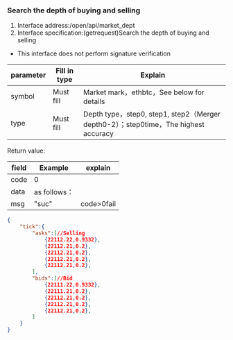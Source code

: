 ###  <span id="12">Search the depth of buying and selling</span>


1. Interface address:/open/api/market_dept
2. Interface specification:(getrequest)Search the depth of buying and selling

* This interface does not perform signature verification

| parameter | Fill in type | Explain                                                                             |
| --------- | ------------ | ----------------------------------------------------------------------------------- |
| symbol    | Must fill    | Market mark，ethbtc，See below for details                                          |
| type      | Must fill    | Depth type，step0, step1, step2（Merger depth0-2）；step0time，The highest accuracy |

Return value:

| field | Example      | explain    |
| ----- | ------------ | ---------- |
| code  | 0            |            |
| data  | as follows： |            |
| msg   | "suc"        | code>0fail |
```json
{  
    "tick":{
        "asks":[//Selling
            {22112.22,0.9332},
            {22112.21,0.2},
            {22112.21,0.2},
            {22112.21,0.2},
            {22112.21,0.2},
        ],
        "bids":[//Bid
            {22111.22,0.9332},
            {22111.21,0.2},
            {22112.21,0.2},
            {22112.21,0.2},
            {22112.21,0.2},
        ]
    }
}
```
